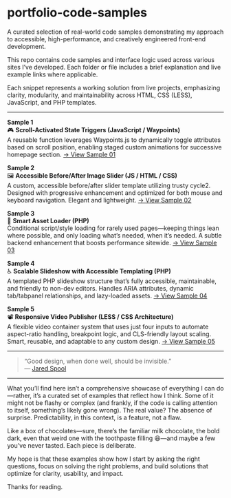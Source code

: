 # portfolio-code-samples
A curated selection of real-world code samples demonstrating my approach to accessible, high-performance, and creatively engineered front-end development.

This repo contains code samples and interface logic used across various sites I’ve developed. Each folder or file includes a brief explanation and live example links where applicable.

Each snippet represents a working solution from live projects, emphasizing clarity, modularity, and maintainability across HTML, CSS (LESS), JavaScript, and PHP templates.

---

**Sample 1**  
🎮 **Scroll-Activated State Triggers (JavaScript / Waypoints)**  
A reusable function leverages Waypoints.js to dynamically toggle attributes based on scroll position, enabling staged custom animations for successive homepage section.
[→ View Sample 01](./sample-01-waypoints.md)

**Sample 2**  
🖼️ **Accessible Before/After Image Slider (JS / HTML / CSS)**  
A custom, accessible before/after slider template utilizing trusty cycle2. Designed with progressive enhancement and optimized for both mouse and keyboard navigation. Elegant and lightweight.
[→ View Sample 02](./sample-02-before-after.md)

**Sample 3**  
🎩 **Smart Asset Loader (PHP)**  
Conditional script/style loading for rarely used pages—keeping things lean where possible, and only loading what’s needed, when it’s needed. A subtle backend enhancement that boosts performance sitewide.
[→ View Sample 03](./sample-03-smart-assets.md)

**Sample 4**  
♿ **Scalable Slideshow with Accessible Templating (PHP)**  
A templated PHP slideshow structure that’s fully accessible, maintainable, and friendly to non-dev editors. Handles ARIA attributes, dynamic tab/tabpanel relationships, and lazy-loaded assets.
[→ View Sample 04](./sample-04-a11y-for-all.md)

**Sample 5**  
📽️ **Responsive Video Publisher (LESS / CSS Architecture)**  
A flexible video container system that uses just four inputs to automate aspect-ratio handling, breakpoint logic, and CLS-friendly layout scaling. Smart, reusable, and adaptable to any custom design.
[→ View Sample 05](./sample-05-fluid-video-hero.md)

---

> “Good design, when done well, should be invisible.”  
> — [Jared Spool](https://jmspool.medium.com/)

---

What you’ll find here isn’t a comprehensive showcase of everything I can do—rather, it’s a curated set of examples that reflect how I think. Some of it might not be flashy or complex (and frankly, if the code is calling attention to itself, something’s likely gone wrong). The real value? The absence of surprise. Predictability, in this context, is a feature, not a flaw.

Like a box of chocolates—sure, there’s the familiar milk chocolate, the bold dark, even that weird one with the toothpaste filling 😆—and maybe a few you’ve never tasted. Each piece is deliberate.

My hope is that these examples show how I start by asking the right questions, focus on solving the right problems, and build solutions that optimize for clarity, usability, and impact.

Thanks for reading.
